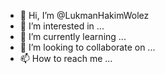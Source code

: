 - 👋 Hi, I’m @LukmanHakimWolez
- 👀 I’m interested in ...
- 🌱 I’m currently learning ...
- 💞️ I’m looking to collaborate on ...
- 📫 How to reach me ...

<!---
LukmanHakimWolez/LukmanHakimWolez is a ✨ special ✨ repository because its `README.md` (this file) appears on your GitHub profile.
You can click the Preview link to take a look at your changes.
--->
